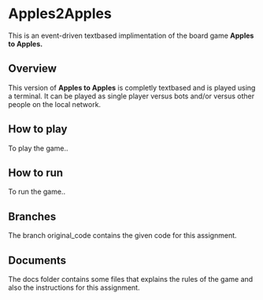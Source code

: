 # Apples2Apples

This is an event-driven textbased implimentation of the board game **Apples to Apples.**

## Overview
This version of **Apples to Apples** is completly textbased and is played using a terminal.
It can be played as single player versus bots and/or versus other people on the local network.

## How to play
To play the game..

## How to run
To run the game..

## Branches
The branch original_code contains the given code for this assignment.

## Documents
The docs folder contains some files that explains the rules of the game and also the instructions for this assignment.
